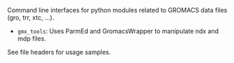 Command line interfaces for python modules related to GROMACS data files (gro, trr, xtc, ...).

- `gmx_tools`: Uses ParmEd and GromacsWrapper to manipulate ndx and mdp files.

See file headers for usage samples.
